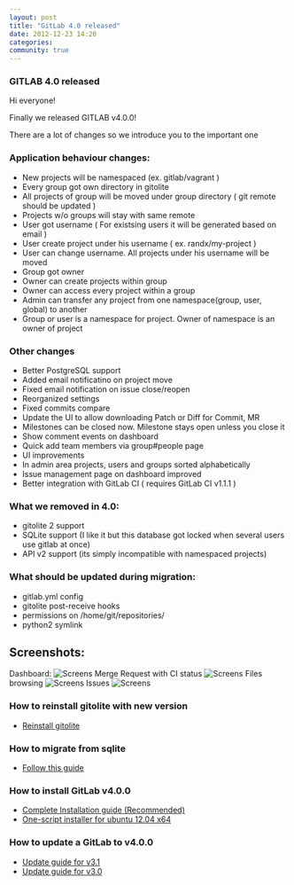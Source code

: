 ```yaml
---
layout: post
title: "GitLab 4.0 released"
date: 2012-12-23 14:20
categories:
community: true
---
```


### GITLAB 4.0 released

Hi everyone!

Finally we released GITLAB v4.0.0!

There are a lot of changes so we introduce you to the important one

<!-- more -->


### Application behaviour changes:

* New projects will be namespaced (ex. gitlab/vagrant )
* Every group got own directory in gitolite
* All projects of group will be moved under group directory ( git remote should be updated )
* Projects w/o groups will stay with same remote
* User got username ( For existsing users it will be generated based on email )
* User create project under his username ( ex. randx/my-project )
* User can change username. All projects under his username will be moved 
* Group got owner
* Owner can create projects within group
* Owner can access every project within a group
* Admin can transfer any project from one namespace(group, user, global) to another
* Group or user is a namespace for project. Owner of namespace is an owner of project

### Other changes

* Better PostgreSQL support
* Added email notificatino on project move
* Fixed email notification on issue close/reopen
* Reorganized settings
* Fixed commits compare
* Update the UI to allow downloading Patch or Diff for Commit, MR
* Milestones can be closed now. Milestone stays open unless you close it
* Show comment events on dashboard
* Quick add team members via group#people page
* UI improvements
* In admin area projects, users and groups sorted alphabetically
* Issue management page on dashboard improved
* Better integration with GitLab CI ( requires GitLab CI  v1.1.1 )

### What we removed in 4.0:

* gitolite 2 support
* SQLite support (I like it but this database got locked when several users use gitlab at once)
* API v2 support (its simply incompatible with namespaced projects)

### What should be updated during migration:

* gitlab.yml config
* gitolite post-receive hooks
* permissions on /home/git/repositories/
* python2 symlink

## Screenshots:
Dashboard: 
![Screens](/images/4_0/gitlab_dash.png)
Merge Request with CI status
![Screens](/images/4_0/gitlab_project_mr.png)
Files browsing
![Screens](/images/4_0/gitlab_project_tree.png)
Issues
![Screens](/images/4_0/gitlab_project_issues.png)

### How to reinstall gitolite with new version

* [Reinstall gitolite](https://github.com/gitlabhq/gitlabhq/wiki/Reinstall-gitolite)

### How to migrate from sqlite 

* [Follow this guide](https://github.com/gitlabhq/gitlabhq/wiki/Migrate-from-SQLite-to-MySQL)

### How to install GitLab v4.0.0 

* [Complete Installation guide (Recommended)](https://github.com/gitlabhq/gitlabhq/blob/4-0-stable/doc/install/installation.md)
* [One-script installer for ubuntu 12.04 x64](https://github.com/gitlabhq/gitlab-recipes/tree/master/install/v4)

### How to update a GitLab to v4.0.0 

* [Update guide for v3.1](https://github.com/gitlabhq/gitlabhq/wiki/From-3.1-to-4.0)
* [Update guide for v3.0](https://github.com/gitlabhq/gitlabhq/wiki/From-3.0-to-4.0)
